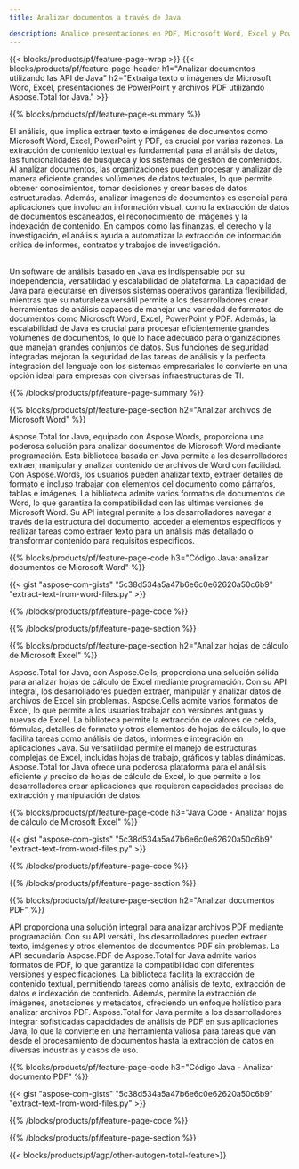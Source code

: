 ```yaml
---
title: Analizar documentos a través de Java 

description: Analice presentaciones en PDF, Microsoft Word, Excel y PowerPoint a través de su aplicación Java. Extraiga texto o imágenes con facilidad.
---
```


{{< blocks/products/pf/feature-page-wrap >}}
{{< blocks/products/pf/feature-page-header h1="Analizar documentos utilizando las API de Java" h2="Extraiga texto o imágenes de Microsoft Word, Excel, presentaciones de PowerPoint y archivos PDF utilizando Aspose.Total for Java." >}}

{{% blocks/products/pf/feature-page-summary %}}

El análisis, que implica extraer texto e imágenes de documentos como Microsoft Word, Excel, PowerPoint y PDF, es crucial por varias razones. La extracción de contenido textual es fundamental para el análisis de datos, las funcionalidades de búsqueda y los sistemas de gestión de contenidos. Al analizar documentos, las organizaciones pueden procesar y analizar de manera eficiente grandes volúmenes de datos textuales, lo que permite obtener conocimientos, tomar decisiones y crear bases de datos estructuradas. Además, analizar imágenes de documentos es esencial para aplicaciones que involucran información visual, como la extracción de datos de documentos escaneados, el reconocimiento de imágenes y la indexación de contenido. En campos como las finanzas, el derecho y la investigación, el análisis ayuda a automatizar la extracción de información crítica de informes, contratos y trabajos de investigación.  <br /><br />

Un software de análisis basado en Java es indispensable por su independencia, versatilidad y escalabilidad de plataforma. La capacidad de Java para ejecutarse en diversos sistemas operativos garantiza flexibilidad, mientras que su naturaleza versátil permite a los desarrolladores crear herramientas de análisis capaces de manejar una variedad de formatos de documentos como Microsoft Word, Excel, PowerPoint y PDF. Además, la escalabilidad de Java es crucial para procesar eficientemente grandes volúmenes de documentos, lo que lo hace adecuado para organizaciones que manejan grandes conjuntos de datos. Sus funciones de seguridad integradas mejoran la seguridad de las tareas de análisis y la perfecta integración del lenguaje con los sistemas empresariales lo convierte en una opción ideal para empresas con diversas infraestructuras de TI.

{{% /blocks/products/pf/feature-page-summary  %}}

{{% blocks/products/pf/feature-page-section  h2="Analizar archivos de Microsoft Word" %}}

Aspose.Total for Java, equipado con Aspose.Words, proporciona una poderosa solución para analizar documentos de Microsoft Word mediante programación. Esta biblioteca basada en Java permite a los desarrolladores extraer, manipular y analizar contenido de archivos de Word con facilidad. Con Aspose.Words, los usuarios pueden analizar texto, extraer detalles de formato e incluso trabajar con elementos del documento como párrafos, tablas e imágenes. La biblioteca admite varios formatos de documentos de Word, lo que garantiza la compatibilidad con las últimas versiones de Microsoft Word. Su API integral permite a los desarrolladores navegar a través de la estructura del documento, acceder a elementos específicos y realizar tareas como extraer texto para un análisis más detallado o transformar contenido para requisitos específicos.

{{% blocks/products/pf/feature-page-code h3="Código Java: analizar documentos de Microsoft Word" %}}

{{< gist "aspose-com-gists" "5c38d534a5a47b6e6c0e62620a50c6b9" "extract-text-from-word-files.py" >}}

{{% /blocks/products/pf/feature-page-code  %}}

{{% /blocks/products/pf/feature-page-section %}}

{{% blocks/products/pf/feature-page-section  h2="Analizar hojas de cálculo de Microsoft Excel" %}}

Aspose.Total for Java, con Aspose.Cells, proporciona una solución sólida para analizar hojas de cálculo de Excel mediante programación. Con su API integral, los desarrolladores pueden extraer, manipular y analizar datos de archivos de Excel sin problemas. Aspose.Cells admite varios formatos de Excel, lo que permite a los usuarios trabajar con versiones antiguas y nuevas de Excel. La biblioteca permite la extracción de valores de celda, fórmulas, detalles de formato y otros elementos de hojas de cálculo, lo que facilita tareas como análisis de datos, informes e integración en aplicaciones Java. Su versatilidad permite el manejo de estructuras complejas de Excel, incluidas hojas de trabajo, gráficos y tablas dinámicas. Aspose.Total for Java ofrece una poderosa plataforma para el análisis eficiente y preciso de hojas de cálculo de Excel, lo que permite a los desarrolladores crear aplicaciones que requieren capacidades precisas de extracción y manipulación de datos.

{{% blocks/products/pf/feature-page-code h3="Java Code - Analizar hojas de cálculo de Microsoft Excel" %}}

{{< gist "aspose-com-gists" "5c38d534a5a47b6e6c0e62620a50c6b9" "extract-text-from-word-files.py" >}}

{{% /blocks/products/pf/feature-page-code  %}}

{{% /blocks/products/pf/feature-page-section %}}

{{% blocks/products/pf/feature-page-section  h2="Analizar documentos PDF" %}}

API proporciona una solución integral para analizar archivos PDF mediante programación. Con su API versátil, los desarrolladores pueden extraer texto, imágenes y otros elementos de documentos PDF sin problemas. La API secundaria Aspose.PDF de Aspose.Total for Java admite varios formatos de PDF, lo que garantiza la compatibilidad con diferentes versiones y especificaciones. La biblioteca facilita la extracción de contenido textual, permitiendo tareas como análisis de texto, extracción de datos e indexación de contenido. Además, permite la extracción de imágenes, anotaciones y metadatos, ofreciendo un enfoque holístico para analizar archivos PDF. Aspose.Total for Java permite a los desarrolladores integrar sofisticadas capacidades de análisis de PDF en sus aplicaciones Java, lo que la convierte en una herramienta valiosa para tareas que van desde el procesamiento de documentos hasta la extracción de datos en diversas industrias y casos de uso.

{{% blocks/products/pf/feature-page-code h3="Código Java - Analizar documento PDF" %}}

{{< gist "aspose-com-gists" "5c38d534a5a47b6e6c0e62620a50c6b9" "extract-text-from-word-files.py" >}}

{{% /blocks/products/pf/feature-page-code  %}}

{{% /blocks/products/pf/feature-page-section %}}

{{< blocks/products/pf/agp/other-autogen-total-feature>}}